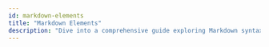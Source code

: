 ```yaml
---
id: markdown-elements
title: "Markdown Elements"
description: "Dive into a comprehensive guide exploring Markdown syntax and elements, from basic formatting to advanced features, designed to help you master their usage with practical examples for enhancing your documentation and writing efficiency"
---
```

